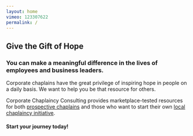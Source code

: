 ```yaml
---
layout: home
vimeo: 123307622
permalink: /
---
```

## Give the Gift of Hope

###  You can make a meaningful difference in the lives of employees and business leaders.

Corporate chaplains have the great privilege of inspiring hope in people on a daily basis. We want to help you be that resource for others. 

Corporate Chaplaincy Consulting provides marketplace-tested resources for both [prospective chaplains](http://capital-chaplains.github.io/corpchaps.com/get-started/consider-corporate-chaplaincy/) and those who want to start their own [local chaplaincy initiative](http://capital-chaplains.github.io/corpchaps.com/get-started/start-your-corporate-chaplaincy-business/). 

#### Start your journey today!
